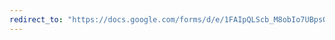 ```yaml
---
redirect_to: "https://docs.google.com/forms/d/e/1FAIpQLScb_M8obIo7UBpsQdRRng6TadvhVpkTDLIYUQYQcp1PreuyAw/viewform?usp=sf_link"
---
```

